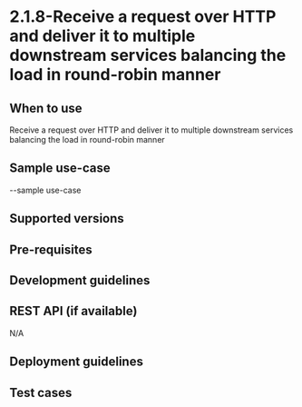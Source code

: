 # 2.1.8-Receive a request over HTTP and deliver it to multiple downstream services balancing the load in round-robin manner

## When to use
Receive a request over HTTP and deliver it to multiple downstream services balancing the load in round-robin manner

## Sample use-case
--sample use-case

## Supported versions

## Pre-requisites

## Development guidelines

## REST API (if available)
N/A

## Deployment guidelines

## Test cases

